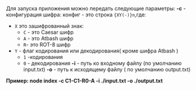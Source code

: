 Для запуска приложения можно передать следующие параметры:
 **-c** - конфигурация шифра: 
  конфиг - это строка `{XY(-)}n`,где:
  * `X` это зашифрованный знак:
    * `C` - это Caesar шифр
    * `A` - это Atbash шифр
    * `R`- это ROT-8 шифр
  * `Y` - флаг кодирования или декодирования( кроме шифра Atbash )
    * `1` -кодирования
    * `0` - декодирования
 **-i** - путь ко входному файлу (по умолчанию input.txt)
 **-o** - путь к исходящему файлу ( по умолчанию output.txt)
 
 **Пример: node index -c C1-C1-R0-A -i ./input.txt -o ./output.txt**
 
